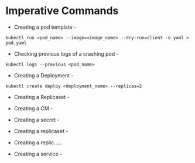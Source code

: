 # Imperative Commands

- Creating a pod template -

```
kubectl run <pod_name> --image=<image_name> --dry-run=client -o yaml > pod.yaml
```

- Checking previous logs of a crashing pod -

```
kubectl logs --previous <pod_name>
```

- Creating a Deployment -

```
kubectl create deploy <deployment_name> --replicas=2
```

- Creating a Replicaset -

- Creating a CM -

- Creating a secret -

- Creating a replicaset -

- Creating a replic.....

- Creating a service -
